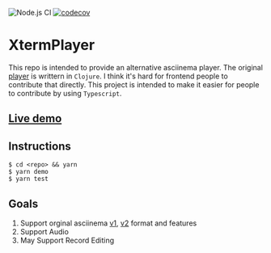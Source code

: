 ![Node.js CI](https://github.com/JavaCS3/xterm-player/workflows/Node.js%20CI/badge.svg) [![codecov](https://codecov.io/gh/JavaCS3/xterm-player/branch/master/graph/badge.svg)](https://codecov.io/gh/JavaCS3/xterm-player)

# XtermPlayer

This repo is intended to provide an alternative asciinema player. The original [player](<(https://github.com/asciinema/asciinema-player)>) is writtern in `Clojure`. I think it's hard for frontend people to contribute that directly. This project is intended to make it easier for people to contribute by using `Typescript`.

## [Live demo](https://javacs3.github.io/xterm-player/)

## Instructions

```shell
$ cd <repo> && yarn
$ yarn demo
$ yarn test
```

## Goals

1. Support orginal asciinema [v1](https://github.com/asciinema/asciinema/blob/develop/doc/asciicast-v1.md), [v2](https://github.com/asciinema/asciinema/blob/develop/doc/asciicast-v2.md) format and features
2. Support Audio
3. May Support Record Editing
